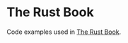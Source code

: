 # The Rust Book
 Code examples used in <a href='https://doc.rust-lang.org/book/title-page.html' target='_blank' rel='noopener'>The Rust Book</a>.
